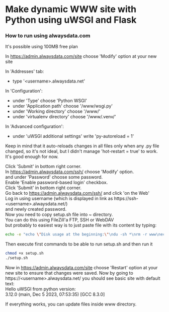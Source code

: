 # Make dynamic WWW site with Python using uWSGI and Flask

### How to run using alwaysdata.com
It's possible using 100MB free plan<br>

In https://admin.alwaysdata.com/site choose 'Modify' option at your new site

In 'Addresses' tab:
- type '<username\>.alwaysdata.net'

In 'Configuration':
- under 'Type' choose 'Python WSGI'
- under 'Application path' choose '/www/wsgi.py'
- under 'Working directory' choose '/www/'
- under 'virtualenv directory' choose '/www/.venv/'

In 'Advanced configuration':
- under 'uWSGI additional settings' write 'py-autoreload = 1'

Keep in mind that it auto-reloads changes in all files only when any .py file changed,
so it's not ideal, but I didn't manage 'hot-restart = true' to work.
It's good enough for now.

Click 'Submit' in bottom right corner.<br>
In https://admin.alwaysdata.com/ssh/ choose 'Modify' option.<br>
and under 'Password' choose some password.<br>
Enable 'Enable password-based login' checkbox.<br>
Click 'Submit' in bottom right corner.<br>
Go back to https://admin.alwaysdata.com/ssh/ and click 'on the Web'<br>
Log in using username (which is displayed in link as https://ssh-<username\>.alwaysdata.net/)<br>
and newly created password.<br>
Now you need to copy setup.sh file into ~ directory.<br>
You can do this using FileZill'a FTP, SSH or WebDAV<br>
but probably to easiest way is to just paste file with its content by typing:<br>
```bash
echo -e "echo \"Disk usage at the beginning:\"\ndu -sh *\nrm -r www\necho \"Disk usage after rm -r www:\"\ndu -sh *\nmkdir www\ncd www\ncat <<EOF >wsgi.py\nfrom flask_app import app as application\nEOF\ncat <<EOF >flask_app.py\nfrom flask import Flask\nfrom sys import version\n\napp = Flask(__name__)\n\n@app.route(\"/\")\ndef flask_app():\n    return \"Hello uWSGI from python version: <br>\" + version\nEOF\npython -m venv .venv\n. .venv/bin/activate\npip install Flask\n# pip install pyuwsgi\necho \"\'pip install pyuwsgi\' was not executed since on alwaysdata it is preinstalled.\"\ncd ..\necho \"Check if don't need to install these; maybe they're preinstalled:\"\necho \"Disk usage after setup:\"\ndu -sh *" > setup.sh
```
Then execute first commands to be able to run setup.sh and then run it<br>
```bash
chmod +x setup.sh
./setup.sh
```
Now in https://admin.alwaysdata.com/site choose 'Restart' option at your new site to ensure that changes were saved.
Now by going to https://\<username>.alwaysdata.net/ you should see basic site with default text:<br>
Hello uWSGI from python version:<br>
3.12.0 (main, Dec 5 2023, 07:53:35) [GCC 8.3.0]

If everything works, you can update files inside www directory.
